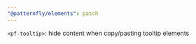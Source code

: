 ```yaml
---
"@patternfly/elements": patch
---
```


`<pf-tooltip>`: hide content when copy/pasting tooltip elements
